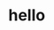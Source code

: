 # hello
<html>
<head></head>
<body>
<div content="8FC628C9F43D42E2B77C2801518AF2A5862266152F544075A456429BFC22E337053B31CFC62A40AF9F5095B2E1935835A241EEA544DB11DD50EA003E1954703377DBC095DCD772B490EF457BE5CC8E7535491366E83965CD664A79A4419E3CBE7A34BBF4480760774CCB0A446008C4AD9359FEE79597370D560C9C06A2D40D49046E1108790C04"></div>
</body>
</html>
